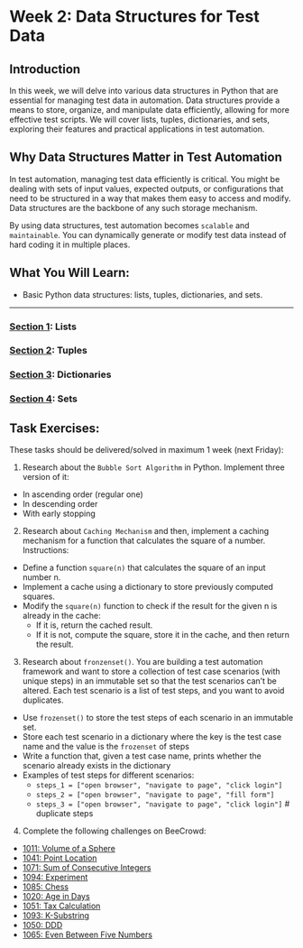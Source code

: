 # Week 2: Data Structures for Test Data

## Introduction

In this week, we will delve into various data structures in Python that are essential for managing test data in automation. Data structures provide a means to store, organize, and manipulate data efficiently, allowing for more effective test scripts. We will cover lists, tuples, dictionaries, and sets, exploring their features and practical applications in test automation.

## Why Data Structures Matter in Test Automation

In test automation, managing test data efficiently is critical. You might be dealing with sets of input values, expected outputs, or configurations that need to be structured in a way that makes them easy to access and modify. Data structures are the backbone of any such storage mechanism.

By using data structures, test automation becomes `scalable` and `maintainable`. You can dynamically generate or modify test data instead of hard coding it in multiple places.


## What You Will Learn:
- Basic Python data structures: lists, tuples, dictionaries, and sets.

---


### [Section 1](section01.md): Lists

### [Section 2](section02.md): Tuples

### [Section 3](section03.md): Dictionaries

### [Section 4](section04.md): Sets


## Task Exercises:

These tasks should be delivered/solved in maximum 1 week (next Friday):

1. Research about the `Bubble Sort Algorithm` in Python. Implement three version of it:
- In ascending order (regular one)
- In descending order
- With early stopping

2. Research about `Caching Mechanism` and then, implement a caching mechanism for a function that calculates the square of a number. Instructions:
- Define a function `square(n)` that calculates the square of an input number n.
- Implement a cache using a dictionary to store previously computed squares.
- Modify the `square(n)` function to check if the result for the given n is already in the cache:
  - If it is, return the cached result.
  - If it is not, compute the square, store it in the cache, and then return the result.

3. Research about `fronzenset()`. You are building a test automation framework and want to store a collection of test case scenarios (with unique steps) in an immutable set so that the test scenarios can’t be altered. Each test scenario is a list of test steps, and you want to avoid duplicates.
- Use `frozenset()` to store the test steps of each scenario in an immutable set.
- Store each test scenario in a dictionary where the key is the test case name and the value is the `frozenset` of steps
- Write a function that, given a test case name, prints whether the scenario already exists in the dictionary
- Examples of test steps for different scenarios:
  - `steps_1 = ["open browser", "navigate to page", "click login"]`
  - `steps_2 = ["open browser", "navigate to page", "fill form"]`
  - `steps_3 = ["open browser", "navigate to page", "click login"]`  # duplicate steps

4. Complete the following challenges on BeeCrowd:
- [1011: Volume of a Sphere](https://judge.beecrowd.com/en/problems/view/1011)
- [1041: Point Location](https://judge.beecrowd.com/en/problems/view/1041)
- [1071: Sum of Consecutive Integers](https://judge.beecrowd.com/en/problems/view/1071)
- [1094: Experiment](https://judge.beecrowd.com/en/problems/view/1094)
- [1085: Chess](https://judge.beecrowd.com/en/problems/view/1085)
- [1020: Age in Days](https://judge.beecrowd.com/en/problems/view/1020)
- [1051: Tax Calculation](https://judge.beecrowd.com/en/problems/view/1051)
- [1093: K-Substring](https://judge.beecrowd.com/en/problems/view/1093)
- [1050: DDD](https://judge.beecrowd.com/en/problems/view/1050)
- [1065: Even Between Five Numbers](https://judge.beecrowd.com/en/problems/view/1065)
